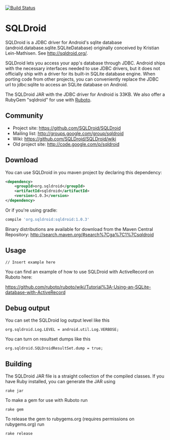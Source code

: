 [![Build Status](https://travis-ci.org/GitHubRGI/SQLDroid.svg?branch=master)](https://travis-ci.org/GitHubRGI/SQLDroid)

# SQLDroid

SQLDroid is a JDBC driver for Android's sqlite database (android.database.sqlite.SQLiteDatabase) originally conceived by Kristian Lein-Mathisen. See http://sqldroid.org/.

SQLDroid lets you access your app's database through JDBC. Android ships with the necessary interfaces needed to use JDBC drivers, but it does not officially ship with a driver for its built-in SQLite database engine.  When porting code from other projects, you can conveniently replace the JDBC url to jdbc:sqlite to access an SQLite database on Android.

The SQLDroid JAR with the JDBC driver for Android is 33KB.  We also offer a RubyGem "sqldroid" for use with [Ruboto](http://ruboto.org/).

## Community

* Project site: https://github.com/SQLDroid/SQLDroid
* Mailing list: http://groups.google.com/group/sqldroid
* Wiki: https://github.com/SQLDroid/SQLDroid/wiki
* Old project site: http://code.google.com/p/sqldroid

## Download

You can use SQLDroid in you maven project by declaring this dependency:

```xml
<dependency>
    <groupId>org.sqldroid</groupId>
    <artifactId>sqldroid</artifactId>
    <version>1.0.3</version>
</dependency>
```

Or if you're using gradle:

```groovy
compile 'org.sqldroid:sqldroid:1.0.3'
```

Binary distributions are available for download from the Maven Central Repository: http://search.maven.org/#search%7Cga%7C1%7Csqldroid

## Usage

```
// Insert example here
```

You can find an example of how to use SQLDroid with ActiveRecord on Ruboto here:

https://github.com/ruboto/ruboto/wiki/Tutorial%3A-Using-an-SQLite-database-with-ActiveRecord

## Debug output

You can set the SQLDroid log output level like this

    org.sqldroid.Log.LEVEL = android.util.Log.VERBOSE;

You can turn on resultset dumps like this

    org.sqldroid.SQLDroidResultSet.dump = true;



## Building

The SQLDroid JAR file is a straight collection of the compiled classes.  If you have Ruby installed,
you can generate the JAR using

```rake jar```

To make a gem for use with Ruboto run

```rake gem```

To release the gem to rubygems.org (requires permissions on rubygems.org) run

```rake release```
